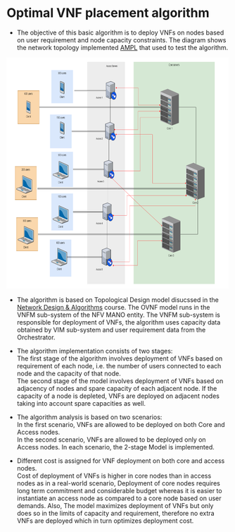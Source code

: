 # Optimal VNF placement algorithm

+ The objective of this basic algorithm is to deploy VNFs on nodes based on user requirement and node capacity constraints. The diagram shows the network topology implemented [AMPL](https://ampl.com/) that used to test the algorithm.

<p align="center">
  <img src="https://github.com/madhav-prabhu/OVNF-Project/blob/master/Multi_Layer/Architecture.PNG" width='700' title="Architecture">
</p>


+ The algorithm is based on Topological Design model disucssed in the [Network Design & Algorithms](https://engineering.nyu.edu/sites/default/files/2019-11/ECE_GY_7363_S20.pdf) course. The OVNF model runs in the VNFM sub-system of the NFV MANO entity. The VNFM sub-system is responsible for deployment of VNFs, the algorithm uses capacity data obtained by VIM sub-system and user requirement data from the Orchestrator. 

+ The algorithm implementation consists of two stages:  
The first stage of the algorithm involves deployment of VNFs based on requirement of each node, i.e. the number of users connected to each node and the capacity of that node.  
The second stage of the model involves deployment of VNFs based on adjacency of nodes and spare capacity of each adjacent node. If the capacity of a node is depleted, VNFs are deployed on adjacent nodes taking into account spare capacities as well.

+ The algorithm analysis is based on two scenarios:  
In the first scenario, VNFs are allowed to be deployed on both Core and Access nodes.  
In the second scenario, VNFs are allowed to be deployed only on Access nodes. In each scenario, the 2-stage Model is implemented.

+ Different cost is assigned for VNF deployment on both core and access nodes.  
Cost of deployment of VNFs is higher in core nodes than in access nodes as in a real-world scenario, Deployment of core nodes requires long term commitment and considerable budget whereas it is easier to instantiate an access node as compared to a core node based on user demands. Also, The model maximizes deployment of VNFs but only does so in the limits of capacity and requirement, therefore no extra VNFs are deployed which in turn optimizes deployment cost.
